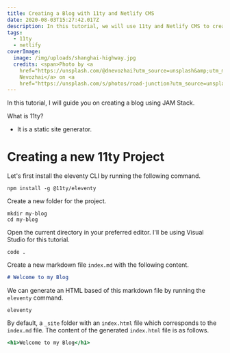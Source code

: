 ```yaml
---
title: Creating a Blog with 11ty and Netlify CMS
date: 2020-08-03T15:27:42.017Z
description: In this tutorial, we will use 11ty and Netlify CMS to create a personal blog.
tags:
  - 11ty
  - netlify
coverImage:
  image: /img/uploads/shanghai-highway.jpg
  credits: <span>Photo by <a
    href="https://unsplash.com/@dnevozhai?utm_source=unsplash&amp;utm_medium=referral&amp;utm_content=creditCopyText">Denys
    Nevozhai</a> on <a
    href="https://unsplash.com/s/photos/road-junction?utm_source=unsplash&amp;utm_medium=referral&amp;utm_content=creditCopyText">Unsplash</a></span>
---
```

In this tutorial, I will guide you on creating a blog using JAM Stack.

What is 11ty?

* It is a static site generator.

# Creating a new 11ty Project

Let's first install the eleventy CLI by running the following command.

```text
npm install -g @11ty/eleventy
```

Create a new folder for the project.

```text
mkdir my-blog
cd my-blog
```

Open the current directory in your preferred editor. I'll be using Visual Studio for this tutorial.

```text
code .
```

Create a new markdown file `index.md` with the following content.

```markdown
# Welcome to my Blog
```

We can generate an HTML based of this markdown file by running the `eleventy` command.

```text
eleventy
```

By default, a `_site` folder with an `index.html` file which corresponds to the `index.md` file.
The content of the generated `index.html` file is as follows.

```jsx
<h1>Welcome to my Blog</h1>
```